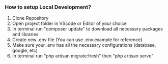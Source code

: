 ### How to setup Local Development? ###
1. Clone Repository
2. Open project folder in VScode or Editor of your choice
3. In terminal run "composer update" to download all necessary packages and libraries
4. Create new .env file (You can use .env.example for reference)
5. Make sure your .env has all the necessary configurations (database, google, etc)
6. In terminal run "php artisan migrate:fresh" then "php artisan serve"
